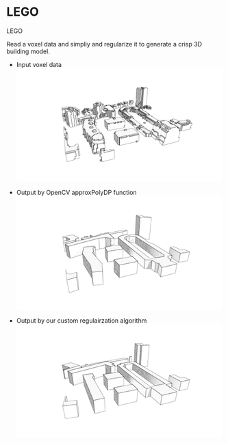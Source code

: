 # LEGO
LEGO

Read a voxel data and simpliy and regularize it to generate a crisp 3D building model.

* Input voxel data
![Input voxel data](/images/screenshot1.png)

* Output by OpenCV approxPolyDP function
![Output by OpenCV approxPolyDP function](/images/screenshot2.png)

* Output by our custom regulairzation algorithm
![Output by our custom regularization algorithm](/images/screenshot3.png)
